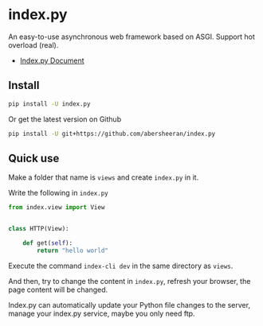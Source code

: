 # index.py

An easy-to-use asynchronous web framework based on ASGI. Support hot overload (real).

- [Index.py Document](https://abersheeran.github.io/index.py/)

## Install

```bash
pip install -U index.py
```

Or get the latest version on Github

```bash
pip install -U git+https://github.com/abersheeran/index.py
```

## Quick use

Make a folder that name is `views` and create `index.py` in it.

Write the following in `index.py`

```python
from index.view import View


class HTTP(View):

    def get(self):
        return "hello world"
```

Execute the command `index-cli dev` in the same directory as `views`.

And then, try to change the content in `index.py`, refresh your browser, the page content will be changed.

Index.py can automatically update your Python file changes to the server, manage your index.py service, maybe you only need ftp.

